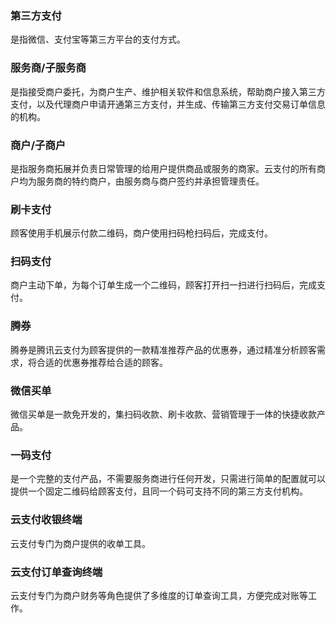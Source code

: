 ### 第三方支付
是指微信、支付宝等第三方平台的支付方式。

### 服务商/子服务商
是指接受商户委托，为商户生产、维护相关软件和信息系统，帮助商户接入第三方支付，以及代理商户申请开通第三方支付，并生成、传输第三方支付交易订单信息的机构。

### 商户/子商户
是指服务商拓展并负责日常管理的给用户提供商品或服务的商家。云支付的所有商户均为服务商的特约商户，由服务商与商户签约并承担管理责任。

### 刷卡支付
顾客使用手机展示付款二维码，商户使用扫码枪扫码后，完成支付。

### 扫码支付
商户主动下单，为每个订单生成一个二维码，顾客打开扫一扫进行扫码后，完成支付。

### 腾券
腾券是腾讯云支付为顾客提供的一款精准推荐产品的优惠券，通过精准分析顾客需求，将合适的优惠券推荐给合适的顾客。

### 微信买单
微信买单是一款免开发的，集扫码收款、刷卡收款、营销管理于一体的快捷收款产品。

### 一码支付
是一个完整的支付产品，不需要服务商进行任何开发，只需进行简单的配置就可以提供一个固定二维码给顾客支付，且同一个码可支持不同的第三方支付机构。

### 云支付收银终端
云支付专门为商户提供的收单工具。

### 云支付订单查询终端
云支付专门为商户财务等角色提供了多维度的订单查询工具，方便完成对账等工作。
